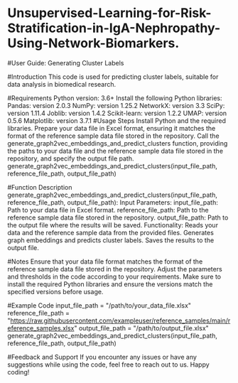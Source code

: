 # Unsupervised-Learning-for-Risk-Stratification-in-IgA-Nephropathy-Using-Network-Biomarkers.

#User Guide: Generating Cluster Labels

#Introduction
This code is used for predicting cluster labels, suitable for data analysis in biomedical research.

#Requirements
Python version: 3.6+
Install the following Python libraries:
Pandas: version 2.0.3
NumPy: version 1.25.2
NetworkX: version 3.3
SciPy: version 1.11.4
Joblib: version 1.4.2
Scikit-learn: version 1.2.2
UMAP: version 0.5.6
Matplotlib: version 3.7.1
#Usage Steps
Install Python and the required libraries.
Prepare your data file in Excel format, ensuring it matches the format of the reference sample data file stored in the repository.
Call the generate_graph2vec_embeddings_and_predict_clusters function, providing the paths to your data file and the reference sample data file stored in the repository, and specify the output file path.
generate_graph2vec_embeddings_and_predict_clusters(input_file_path, reference_file_path, output_file_path)

#Function Description
generate_graph2vec_embeddings_and_predict_clusters(input_file_path, reference_file_path, output_file_path):
Input Parameters:
input_file_path: Path to your data file in Excel format.
reference_file_path: Path to the reference sample data file stored in the repository.
output_file_path: Path to the output file where the results will be saved.
Functionality:
Reads your data and the reference sample data from the provided files.
Generates graph embeddings and predicts cluster labels.
Saves the results to the output file.

#Notes
Ensure that your data file format matches the format of the reference sample data file stored in the repository.
Adjust the parameters and thresholds in the code according to your requirements.
Make sure to install the required Python libraries and ensure the versions match the specified versions before usage.

#Example Code
input_file_path = "/path/to/your_data_file.xlsx"
reference_file_path = "https://raw.githubusercontent.com/exampleuser/reference_samples/main/reference_samples.xlsx"
output_file_path = "/path/to/output_file.xlsx"
generate_graph2vec_embeddings_and_predict_clusters(input_file_path, reference_file_path, output_file_path)

#Feedback and Support
If you encounter any issues or have any suggestions while using the code, feel free to reach out to us. Happy coding!
